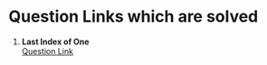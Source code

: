 # Question Links which are solved 

1. <b> Last Index of One </b> <br>
[Question Link](https://www.geeksforgeeks.org/problems/last-index-of-15847/1) <br>

